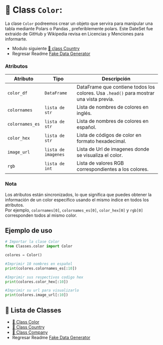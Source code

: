 # 📕 Class `Color`:

La clase `Color` podreemos crear un objeto que servira para manipular una tabla mediante Polars o Pandas , preferiblemente polars. Este DateSet fue extraido de GitHub y Wikipedia revisa en Licencias y Menciones para informarte.

- Modulo siguiente [📕 class Country](country.md)
- Regresar Readme [Fake Data Generator](../../../../README_es.md)

### Atributos

| Atributo        | Tipo             | Descripción                                                                  |
|-----------------|------------------|------------------------------------------------------------------------------|
| `color_df`      | `DataFrame`      | DataFrame que contiene todos los colores. Usa `.head()` para mostrar una vista previa. |
| `colornames`    | `lista de str`     | Lista de nombres de colores en inglés.                                     |
| `colornames_es` | `lista de str`     | Lista de nombres de colores en español.                                    |
| `color_hex`     | `lista de str`     | Lista de códigos de color en formato hexadecimal.                          |
| `image_url`     | `lista de imagenes`| Lista de Url de imagenes donde se visualiza el color.                      |
| `rgb`           | `lista de int`     | Lista de valores RGB correspondientes a los colores.                       |

### Nota

Los atributos están sincronizados, lo que significa que puedes obtener la información de un color específico usando el mismo índice en todos los atributos.  
Por ejemplo, `colornames[0]`, `colornames_es[0]`, `color_hex[0]` y `rgb[0]` corresponden todos al mismo color.

## Ejemplo de uso

```python
# Importar la clase Color
from Classes.color import Color

colores = Color()

#Imprimir 10 nombres en español
print(colores.colornames_es[:10])

#Imprimir sus respectivos codigo hex
print(colores.color_hex[:10])

#Imprimir su url para visualizarlo
print(colores.image_url[:10])

```

## 📕 Lista de Classes

- [📕 Class Color](Color.md)
- [📕 Class Country](country.md)
- [📕 Class Company](Company.md)
- Regresar Readme [Fake Data Generator](../../../../README_es.md)

